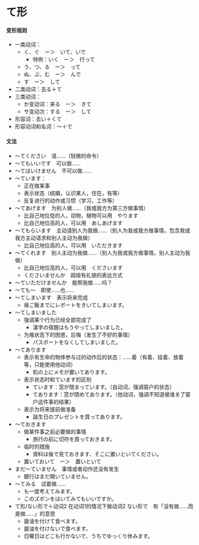 # て形
#### 变形规则
- 一类动词：
    - く、ぐ　ー＞　いて、いで
        - 特例：いく　ー＞　行って
    - う、つ、る　ー＞　って
    - ぬ、ぶ、む　ー＞　んで
    - す　ー＞　して
- 二类动词：去る＋て
- 三类动词：
    - か变动词：来る　ー＞　きて
    - サ变动次：する　ー＞　して
- 形容词：去い＋くて
- 形容动词和名词：〜＋で
#### 文法
- 〜てください　请……（轻微的命令）
- 〜てもいいです　可以做……
- 〜てはいけません　不可以做……
- 〜ています：
    - 正在做某事
    - 表示状态（结婚，认识某人，住在，有等）
    - 反复进行的动作或习惯（学习，工作等）
- 〜てあげます　为别人做……（我或我方为第三方做事情）
    - 比自己地位低的人，动物，植物可以用　やります
    - 比自己地位高的人，可以用　あしあげます
- 〜てもらいます　主动请别人为我做……（别人为我或我方做事情，包含我或我方主动请求和别人主动为我做）
    - 比自己地位高的人，可以用　いただきます
- 〜てくれます　别人主动为我做……（别人为我或我方做事情，别人主动为我做）
    - 比自己地位高的人，可以用　くださいます
    - くださいませんか　超级有礼貌的表达方式
- 〜ていただけませんか　能帮我做……吗？
- 〜ても〜　即使……也……
- 〜てしまいます　表示将来完成
    - 昼ご飯までにレポートをきいてしまいます。
- 〜てしまいました
    - 强调某个行为已经全部完成了
        - 漢字の宿題はもうやってしまいました。
    - 为难状态下的困惑，后悔（发生了不好的事情）
        - パスポートをなくしてしまいました。
- 〜てあります
    - 表示有生命的物体参与过的动作后的状态：……着（有着、挂着、放着等，只能使用他动词）
        - 机の上にメモが置いてあります。
    - 表示状态时和ています的区别
        - ています：窓が閉まっています。（自动词，强调窗户的状态）
        - てあります：窓が閉めてあります。（他动词，强调不知道被谁关了窗户这件事的结果）
    - 表示为将来提前做准备
        - 誕生日のプレゼントを買ってあります。
- 〜ておきます
    - 做某件事之前必要做的事情
        - 旅行の前に切符を買っておきます。
    - 临时的措施
        - 資料は後で見ておきます、そこに置いといてください。
    - 置いておいて　ー＞　置いといて
- まだ〜ていません　事情或者动作还没有发生
    - 銀行はまだ開いていません。
- 〜てみる　试着做……
    - も一度考えてみます。
    - このズボンをはいてみてもいいですか。
- て形/ない形で＋动词2  在动词1的情况下做动词2 ない形で　有「没有做……而是做……」的意思
    - 醤油を付けて食べます。
    - 醤油を付けないで食べます。
    - 日曜日はどこも行かないで、うちでゆっくり休みます。
